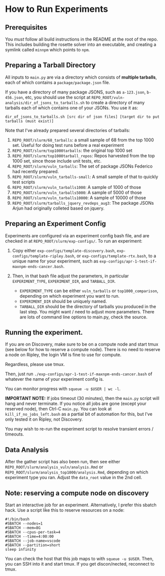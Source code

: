 # How to Run Experiments

## Prerequisites

You *must* follow all build instructions in the README at the root of the repo. This includes building the rosette solver into an executable, and creating a symlink called `minnpm` which points to `npm`.

## Preparing a Tarball Directory

All inputs to `main.py` are via a directory which consists of **multiple tarballs**, each of which contains a `package/package.json` file.

If you have a directory of many package JSONS, such as `a-123.json`, `b-456.json`, etc, you should use the script at `REPO_ROOT/vuln-analysis/dir_of_jsons_to_tarballs.sh` to create a directory of many tarballs each of which contains one of your JSONs. You use it as:

```
dir_of_jsons_to_tarballs.sh [src dir of json files] [target dir to put tarballs (must exist)]
```

Note that I've already prepared several directories of tarballs:

1. `REPO_ROOT/slurm/68_tarballs`: a small sample of 68 from the top 1000 set. Useful for doing test runs before a real experiment
2. `REPO_ROOT/slurm/top1000tarballs`: the original top 1000 set
3. `REPO_ROOT/slurm/top1000tarball_repos`: Repos harvested from the top 1000 set, since those include unit tests, etc.
4. `REPO_ROOT/slurm/vuln_tarballs`: The set of package JSONs Federico had recently prepared.
5. `REPO_ROOT/slurm/vuln_tarballs-small`: A small sample of that to quickly test scripts
6. `REPO_ROOT/slurm/vuln_tarballs1000`: A sample of 1000 of those
7. `REPO_ROOT/slurm/vuln_tarballs5000`: A sample of 5000 of those
8. `REPO_ROOT/slurm/vuln_tarballs10000`: A sample of 10000 of those
9. `REPO_ROOT/slurm/tarballs_jquery_revdeps_aug3`: The package JSONs Arjun had originally colleted based on jquery.




## Preparing an Experiment Config

Experiments are configured via an experiment config bash file, and are checked in at `REPO_ROOT/slurm/exp-configs/`. To run an experiment:

1. Copy either `exp-configs/template-discovery.bash`, `exp-configs/template-ripley.bash`, or `exp-configs/template-rtx.bash`, to a unique name for your experiment, such as `exp-configs/apr-1-test-if-maxnpm-ends-cancer.bash`. 

2. Then, in that bash file adjust the parameters, in particular `EXPERIMENT_TYPE`, `EXPERIMENT_DIR`, and `TARBALL_DIR`.
   - `EXPERIMENT_TYPE` can be either `vuln_tarballs` or `top1000_comparison`, depending on which experiment you want to run.
   - `EXPERIMENT_DIR` should be uniquely named.
   - `TARBALL_DIR` should be the directory of tarballs you produced in the last step.
You might want / need to adjust more parameters. There are lots of command line options to main.py, check the source.

## Running the experiment.

If you are on Discovery, make sure to be on a compute node and start tmux (see below for how to reserve a compute node).
There is no need to reserve a node on Ripley, the login VM is fine to use for compute.

Regardless, please use tmux.

Then, just run `./exp-configs/apr-1-test-if-maxnpm-ends-cancer.bash` of whatever the name of your experiment config is.

You can monitor progress with `squeue -u $USER | wc -l`.

**IMPORTANT NOTE:** If jobs timeout (30 minutes), then the `main.py` script will hang and never terminate. If you notice all jobs are gone (except your reserved node), then Ctrl-C `main.py`. You can look at `kill_if_no_jobs_left.bash` as a partial bit of automation for this, but I've only tested it on Ripley, not Discovery.

You may wish to re-run the experiment script to resolve transient errors / timeouts.


## Data Analysis

After the gather script has also been run, then see either `REPO_ROOT/slurm/analysis_vuln/analysis.Rmd` or `REPO_ROOT/slurm/analysis_top1000/analysis.Rmd`, depending on which experiment type you ran. Adjust the `data_root` value in the 2nd cell.

## Note: reserving a compute node on discovery

Start an interactive job for an experiment. Alternatively, I prefer this
sbatch hack. Use a script like this to reserve resources on a node:

```
#!/bin/bash
#SBATCH --nodes=1
#SBATCH --mem=8G
#SBATCH --cpus-per-task=4
#SBATCH --time=4:00:00
#SBATCH --job-name=vscode
#SBATCH --partition=short
sleep infinity
```

You can check the host that this job maps to with `squeue -u $USER`. Then,
you can SSH into it and start tmux. If you get discon/nected, reconnect to
tmux.


